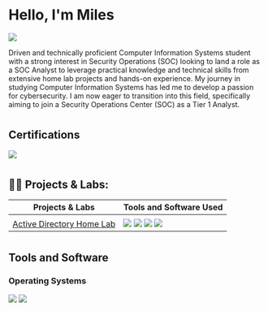 # Hello, I'm Miles 
<a href="https://www.linkedin.com/in/miles-maxie-84b313299/"><img src="https://img.shields.io/badge/-LinkedIn-0072b1?&style=for-thebadge&logo=linkedin&logoColor=white" /></a>



Driven and technically proficient Computer Information Systems student with a strong interest in Security Operations (SOC) looking to land a role as a SOC Analyst to leverage practical knowledge and technical skills from extensive home lab projects and hands-on experience. My journey in studying Computer Information Systems  has led me to develop a passion for cybersecurity. I am now eager to transition into this field, specifically aiming to join a Security Operations Center (SOC) as a Tier 1 Analyst.





#

## Certifications 

<div>
<img src="https://img.shields.io/badge/-Security%2B-FF0000?&style=for-thebadge&logo=CompTIA&logoColor=white" />

</div>
 


#
<h2>👨‍💻 Projects & Labs:</h2>

| Projects & Labs                                      | Tools and Software  Used      |
|-----------------------------------------------|----------------------------|
|   | 
|  [Active Directory Home Lab](https://github.com/MylesInfoSec/Active-Directory-Home-Lab)  |<img src="https://img.shields.io/badge/-Active Directory-0078D6?&style=for-thebadge&logo=Nessus&logoColor=white" /> <img src="https://img.shields.io/badge/-Windows Server 2022-0078D6?&style=for-thebadge&logo=Nessus&logoColor=white" /> <img src="https://img.shields.io/badge/-VirtualBox-000000?&style=for-thebadge&logo=Nessus&logoColor=white" /> <img src="https://img.shields.io/badge/-Windows 10-0078D6?&style=for-thebadge&logo=Nessus&logoColor=white" />
#


## Tools and Software
 

### Operating Systems
<div>
    <img src="https://img.shields.io/badge/-Linux-000000?&style=for-thebadge&logo=Linux&logoColor=white" />
    <img src="https://img.shields.io/badge/-Windows-0078D6?&style=for-thebadge&logo=Windows&logoColor=white" />
 
</div>
